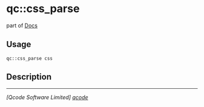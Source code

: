 qc::css_parse
=============

part of [Docs](../index.md)

Usage
-----
`qc::css_parse css`

Description
-----------


----------------------------------
*[Qcode Software Limited] [qcode]*

[qcode]: http://www.qcode.co.uk "Qcode Software"